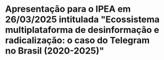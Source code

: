 
<!-- README.md is generated from README.Rmd. Please edit that file -->

# Apresentação para o IPEA em 26/03/2025 intitulada "Ecossistema multiplataforma de desinformação e radicalização: o caso do Telegram no Brasil (2020-2025)"

